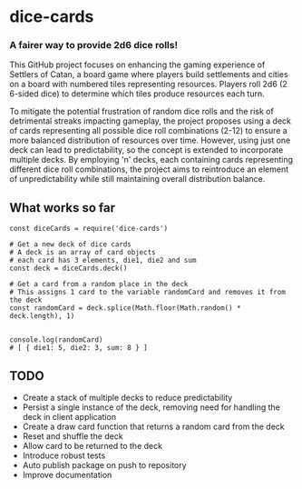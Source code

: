 # dice-cards

### A fairer way to provide 2d6 dice rolls!

This GitHub project focuses on enhancing the gaming experience of Settlers of Catan, a board game where players build settlements and cities on a board with numbered tiles representing resources. Players roll 2d6 (2 6-sided dice) to determine which tiles produce resources each turn.

To mitigate the potential frustration of random dice rolls and the risk of detrimental streaks impacting gameplay, the project proposes using a deck of cards representing all possible dice roll combinations (2-12) to ensure a more balanced distribution of resources over time. However, using just one deck can lead to predictability, so the concept is extended to incorporate multiple decks. By employing 'n' decks, each containing cards representing different dice roll combinations, the project aims to reintroduce an element of unpredictability while still maintaining overall distribution balance.

## What works so far

```
const diceCards = require('dice-cards')

# Get a new deck of dice cards
# A deck is an array of card objects
# each card has 3 elements, die1, die2 and sum
const deck = diceCards.deck()

# Get a card from a random place in the deck
# This assigns 1 card to the variable randomCard and removes it from the deck
const randomCard = deck.splice(Math.floor(Math.random() * deck.length), 1)


console.log(randomCard)
# [ { die1: 5, die2: 3, sum: 8 } ]
```

## TODO

- Create a stack of multiple decks to reduce predictability
- Persist a single instance of the deck, removing need for handling the deck in client application
- Create a draw card function that returns a random card from the deck
- Reset and shuffle the deck 
- Allow card to be returned to the deck
- Introduce robust tests
- Auto publish package on push to repository
- Improve documentation
